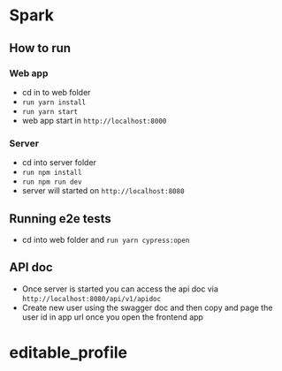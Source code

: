 # Spark

## How to run

### Web app
 - cd in to web folder
 - ```run yarn install```
 - ```run yarn start```
 - web app start in ```http://localhost:8000```
### Server
 - cd into server folder
 - ```run npm install```
 - ```run npm run dev```
 - server will started on ```http://localhost:8080```

## Running  e2e tests
 - cd into web folder and ```run yarn cypress:open```

## API doc   
 - Once server is started you can access the api doc via ```http://localhost:8080/api/v1/apidoc```
 - Create new user using the swagger doc and then copy and page the user id in app url once you open the frontend app
# editable_profile
